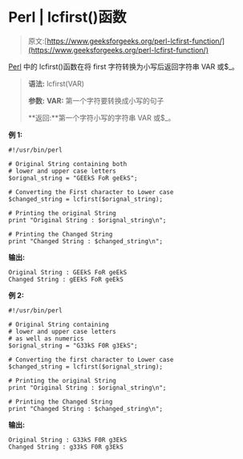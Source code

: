 # Perl | lcfirst()函数

> 原文:[https://www.geeksforgeeks.org/perl-lcfirst-function/](https://www.geeksforgeeks.org/perl-lcfirst-function/)

[Perl](https://www.geeksforgeeks.org/introduction-to-perl/) 中的 lcfirst()函数在将 first 字符转换为小写后返回字符串 VAR 或$_。

> **语法:** lcfirst(VAR)
> 
> **参数:**
> **VAR:** 第一个字符要转换成小写的句子
> 
> **返回:**第一个字符小写的字符串 VAR 或$_。

**例 1:**

```
#!/usr/bin/perl

# Original String containing both
# lower and upper case letters
$orignal_string = "GEEkS FoR geEkS";

# Converting the First character to Lower case
$changed_string = lcfirst($orignal_string);

# Printing the original String
print "Original String : $orignal_string\n";

# Printing the Changed String
print "Changed String : $changed_string\n";
```

**输出:**

```
Original String : GEEkS FoR geEkS
Changed String : gEEkS FoR geEkS

```

**例 2:**

```
#!/usr/bin/perl

# Original String containing 
# lower and upper case letters
# as well as numerics
$orignal_string = "G33kS F0R g3EkS";

# Converting the first character to Lower case
$changed_string = lcfirst($orignal_string);

# Printing the original String
print "Original String : $orignal_string\n";

# Printing the Changed String
print "Changed String : $changed_string\n";
```

**输出:**

```
Original String : G33kS F0R g3EkS
Changed String : g33kS F0R g3EkS

```